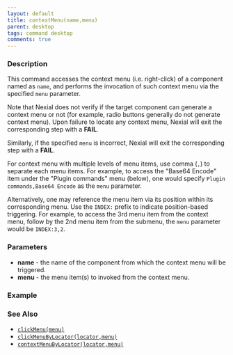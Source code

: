 ```yaml
---
layout: default
title: contextMenu(name,menu)
parent: desktop
tags: command desktop
comments: true
---
```


### Description
This command accesses the context menu (i.e. right-click) of a component named as `name`, and performs the 
invocation of such context menu via the specified `menu` parameter.

Note that Nexial does not verify if the target component can generate a context menu or not (for example, radio 
buttons generally do not generate context menu). Upon failure to locate any context menu, Nexial will exit the 
corresponding step with a **FAIL**.

Similarly, if the specified `menu` is incorrect, Nexial will exit the corresponding step with a **FAIL**.

For context menu with multiple levels of menu items, use comma (`,`) to separate each menu items. For example,
to access the "Base64 Encode" item under the "Plugin commands" menu (below), one would specify 
`Plugin commands,Base64 Encode` as the `menu` parameter.

Alternatively, one may reference the menu item via its position within its corresponding menu. Use the `INDEX:` prefix
to indicate position-based triggering. For example, to access the 3rd menu item from the context menu, follow by the 2nd
menu item from the submenu, the `menu` parameter would be `INDEX:3,2`.


### Parameters
- **name** - the name of the component from which the context menu will be triggered.
- **menu** - the menu item(s) to invoked from the context menu.


### Example


### See Also
- [`clickMenu(menu)`](clickMenu(menu))
- [`clickMenuByLocator(locator,menu)`](clickMenuByLocator(locator,menu))
- [`contextMenuByLocator(locator,menu)`](contextMenuByLocator(locator,menu))
